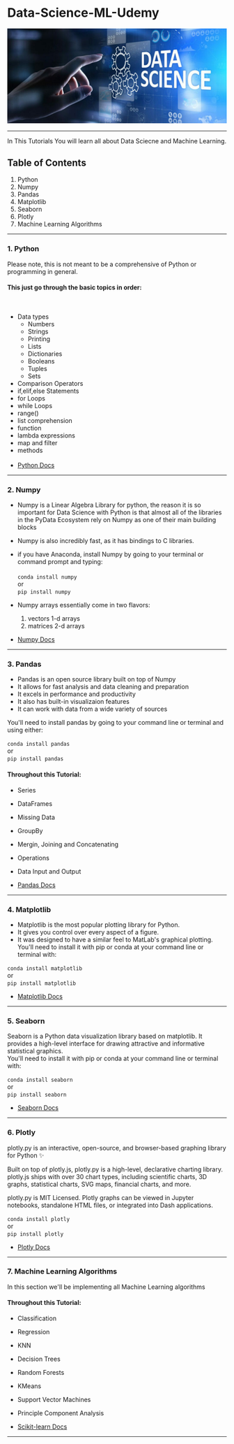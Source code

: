 # Data-Science-ML-Udemy

<img src="/imgs/Data Science.jpeg" alt="DS" title="Data Science">

---
In This Tutorials You will learn all about Data Sciecne and Machine Learning.

## Table of Contents

1. Python
2. Numpy
3. Pandas
4. Matplotlib
5. Seaborn
6. Plotly
7. Machine Learning Algorithms
---
### 1. Python
Please note, this is not meant to be a comprehensive of Python or programming in general.<br>
<h4>This just go through the basic topics in order:</h4><br>

- Data types
    - Numbers
    - Strings
    - Printing 
    - Lists
    - Dictionaries
    - Booleans
    - Tuples
    - Sets
- Comparison Operators
- if,elif,else Statements
- for Loops
- while Loops
- range()
- list comprehension
- function
- lambda expressions
- map and filter
- methods<br><br>
- [Python Docs](https://www.python.org/)
---
### 2. Numpy
- Numpy is a Linear Algebra Library for python, the reason it is so important
for Data Science with Python is that almost all of the libraries in the PyData
Ecosystem rely on Numpy as one of their main building blocks
- Numpy is also incredibly fast, as it has bindings to C libraries.
- if you have Anaconda, install Numpy by going to your terminal
or command prompt and typing:<br><br>
    ```conda install numpy```<br>
    or<br>
    ```pip install numpy```
    
- Numpy arrays essentially come in two flavors:
    1. vectors 1-d arrays
    2. matrices 2-d arrays
    
- [Numpy Docs](https://numpy.org/)

---
### 3. Pandas
- Pandas is an open source library built on top of Numpy
- It allows for fast analysis and data cleaning and preparation
- It excels in performance and productivity
- It also has built-in visualizaion features
- It can work with data from a wide variety of sources<br>

You'll need to install pandas by going to your command line
or terminal and using either:<br>

```conda install pandas```<br>
or<br>
```pip install pandas```

<h4> Throughout this Tutorial: </h4>

- Series
- DataFrames
- Missing Data
- GroupBy
- Mergin, Joining and Concatenating
- Operations
- Data Input and Output

- [Pandas Docs](https://pandas.pydata.org/)

---
### 4. Matplotlib
- Matplotlib is the most popular plotting library for Python.
- It gives you control over every aspect of a figure.
- It was designed to have a similar feel to MatLab's graphical plotting.
You'll need to install it with pip or conda at your command line or terminal with:

```conda install matplotlib```<br>
or<br>
```pip install matplotlib```
<br>
- [Matplotlib Docs](https://matplotlib.org/)

---
### 5. Seaborn
Seaborn is a Python data visualization library based on matplotlib. It provides a high-level interface for drawing attractive and informative statistical graphics.<br>
You'll need to install it with pip or conda at your command line or terminal with:

```conda install seaborn```<br>
or<br>
```pip install seaborn```
<br>
- [Seaborn Docs](https://seaborn.pydata.org/)
---
### 6. Plotly
plotly.py is an interactive, open-source, and browser-based graphing library for Python :sparkles:

Built on top of plotly.js, plotly.py is a high-level, declarative charting library. plotly.js ships with over 30 chart types, including scientific charts, 3D graphs, statistical charts, SVG maps, financial charts, and more.

plotly.py is MIT Licensed. Plotly graphs can be viewed in Jupyter notebooks, standalone HTML files, or integrated into Dash applications.<br>

```conda install plotly```<br>
or<br>
```pip install plotly```
<br>
- [Plotly Docs](https://pypi.org/project/plotly/)

---
### 7. Machine Learning Algorithms
In this section we'll be implementing all Machine Learning algorithms

<h4> Throughout this Tutorial: </h4>

- Classification
- Regression
- KNN
- Decision Trees
- Random Forests
- KMeans
- Support Vector Machines
- Principle Component Analysis

- [Scikit-learn Docs](https://scikit-learn.org/stable/)
---
